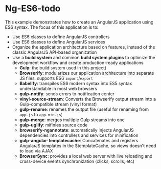 # Ng-ES6-todo
This example demonstrates how to create an AngularJS application using ES6 syntax. The focus of this application is to:
* Use ES6 classes to define AngularJS controllers
* Use ES6 classes to define AngularJS services
* Organize the application architecture based on features, instead of the classic AngularJS API-based organization
* Use a **build system** and common **build system plugins** to optimize the development workflow and create production-ready applications
    * **Gulp**: the build system used in this project)
    * **Browserify**: modularizes our application architecture into separate JS files, supports ES6 `import`/`export`
    * **Babelify**: transpiles ES6 modern syntax into ES5 syntax understandable in most web browsers
    * **gulp-notify**: sends errors to notification center
    * **vinyl-source-stream**: Converts the Browserify output stream into a Gulp-compatible stream (vinyl format)
    * **gulp-rename**: renames the output file (useful for renaming from `app.js` to `app.min.js`)
    * **gulp-merge**: merges multiple Gulp streams into one
    * **gulp-uglify**: mifinies source code
    * **browserify-ngannotate**: automatically injects AngularJS dependencies into controllers and services for minification
    * **gulp-angular-templatecache**: Concatenates and registers AngularJS templates in the $templateCache, so views doesn't need to load via AJAX
    * **BrowserSync**: provides a local web server with live reloading and cross-device events synchronization (clicks, scrolls, etc)